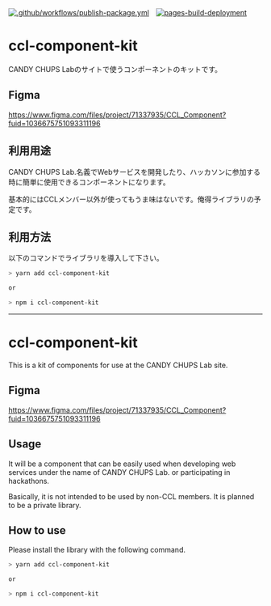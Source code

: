 [![.github/workflows/publish-package.yml](https://github.com/reiji1020/ccl-component-kit/actions/workflows/publish-package.yml/badge.svg)](https://github.com/reiji1020/ccl-component-kit/actions/workflows/publish-package.yml)　[![pages-build-deployment](https://github.com/reiji1020/ccl-component-kit/actions/workflows/pages/pages-build-deployment/badge.svg?branch=gh-pages)](https://github.com/reiji1020/ccl-component-kit/actions/workflows/pages/pages-build-deployment)

# ccl-component-kit

CANDY CHUPS Labのサイトで使うコンポーネントのキットです。

## Figma

<https://www.figma.com/files/project/71337935/CCL_Component?fuid=1036675751093311196>

## 利用用途

CANDY CHUPS Lab.名義でWebサービスを開発したり、ハッカソンに参加する時に簡単に使用できるコンポーネントになります。

基本的にはCCLメンバー以外が使ってもうま味はないです。俺得ライブラリの予定です。

## 利用方法

以下のコマンドでライブラリを導入して下さい。

```zsh
> yarn add ccl-component-kit

or 

> npm i ccl-component-kit
```

---

# ccl-component-kit

This is a kit of components for use at the CANDY CHUPS Lab site.

## Figma

<https://www.figma.com/files/project/71337935/CCL_Component?fuid=1036675751093311196>

## Usage

It will be a component that can be easily used when developing web services under the name of CANDY CHUPS Lab. or participating in hackathons.

Basically, it is not intended to be used by non-CCL members. It is planned to be a private library.

## How to use

Please install the library with the following command.

```zsh
> yarn add ccl-component-kit

or 

> npm i ccl-component-kit
```
